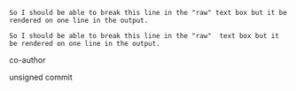 `So I should be able to
break this line in the "raw" text box but it be rendered on one line in the output.`

`So I should be able to break this line in the "raw"  text box but it be rendered on one line in the output.`

co-author

unsigned commit
